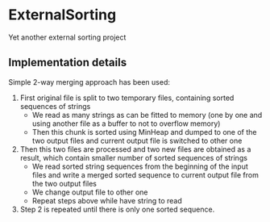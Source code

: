 # ExternalSorting
Yet another external sorting project
## Implementation details
Simple 2-way merging approach has been used:
1. First original file is split to two temporary files, containing sorted sequences of strings
	- We read as many strings as can be fitted to memory (one by one and using another file as a buffer to not to overflow memory)
	- Then this chunk is sorted using MinHeap and dumped to one of the two output files and current output file is switched to other one
2. Then this two files are processed and two new files are obtained as a result, which contain smaller number of sorted sequences of strings
	- We read sorted string sequences from the beginning of the input files and write a merged sorted sequence to current output file from the two output files
	- We change output file to other one
	- Repeat steps above while have string to read
3. Step 2 is repeated until there is only one sorted sequence.
